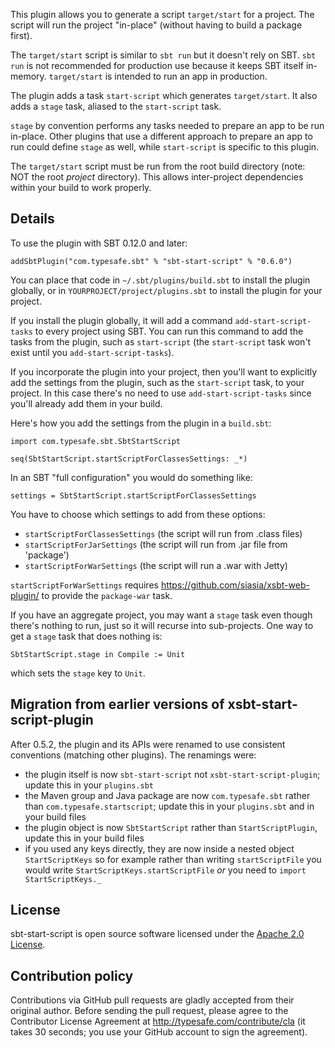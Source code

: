 This plugin allows you to generate a script `target/start` for a
project.  The script will run the project "in-place" (without having
to build a package first).

The `target/start` script is similar to `sbt run` but it doesn't rely
on SBT. `sbt run` is not recommended for production use because it
keeps SBT itself in-memory. `target/start` is intended to run an
app in production.

The plugin adds a task `start-script` which generates `target/start`.
It also adds a `stage` task, aliased to the `start-script` task.

`stage` by convention performs any tasks needed to prepare an app to
be run in-place. Other plugins that use a different approach to
prepare an app to run could define `stage` as well, while
`start-script` is specific to this plugin.

The `target/start` script must be run from the root build directory
(note: NOT the root _project_ directory). This allows inter-project
dependencies within your build to work properly.

## Details

To use the plugin with SBT 0.12.0 and later:

    addSbtPlugin("com.typesafe.sbt" % "sbt-start-script" % "0.6.0")

You can place that code in `~/.sbt/plugins/build.sbt` to install the
plugin globally, or in `YOURPROJECT/project/plugins.sbt` to
install the plugin for your project.

If you install the plugin globally, it will add a command
`add-start-script-tasks` to every project using SBT. You can run this
command to add the tasks from the plugin, such as `start-script` (the
`start-script` task won't exist until you `add-start-script-tasks`).

If you incorporate the plugin into your project, then you'll want to
explicitly add the settings from the plugin, such as the
`start-script` task, to your project. In this case there's no need to
use `add-start-script-tasks` since you'll already add them in your
build.

Here's how you add the settings from the plugin in a `build.sbt`:

    import com.typesafe.sbt.SbtStartScript

    seq(SbtStartScript.startScriptForClassesSettings: _*)

In an SBT "full configuration" you would do something like:

    settings = SbtStartScript.startScriptForClassesSettings

You have to choose which settings to add from these options:

 - `startScriptForClassesSettings`  (the script will run from .class files)
 - `startScriptForJarSettings`      (the script will run from .jar file from 'package')
 - `startScriptForWarSettings`      (the script will run a .war with Jetty)

`startScriptForWarSettings` requires
https://github.com/siasia/xsbt-web-plugin/ to provide the
`package-war` task.

If you have an aggregate project, you may want a `stage` task even
though there's nothing to run, just so it will recurse into sub-projects.
One way to get a `stage` task that does nothing is:

    SbtStartScript.stage in Compile := Unit

which sets the `stage` key to `Unit`.

## Migration from earlier versions of xsbt-start-script-plugin

After 0.5.2, the plugin and its APIs were renamed to use
consistent conventions (matching other plugins). The renamings
were:

 - the plugin itself is now `sbt-start-script` not
   `xsbt-start-script-plugin`; update this in your `plugins.sbt`
 - the Maven group and Java package are now `com.typesafe.sbt`
   rather than `com.typesafe.startscript`; update this in your
   `plugins.sbt` and in your build files
 - the plugin object is now `SbtStartScript` rather than
   `StartScriptPlugin`, update this in your build files
 - if you used any keys directly, they are now inside a nested
   object `StartScriptKeys` so for example rather than writing
   `startScriptFile` you would write
   `StartScriptKeys.startScriptFile` _or_ you need to `import
   StartScriptKeys._`

## License

sbt-start-script is open source software licensed under the
[Apache 2.0 License](http://www.apache.org/licenses/LICENSE-2.0.html).

## Contribution policy

Contributions via GitHub pull requests are gladly accepted from
their original author.  Before sending the pull request, please
agree to the Contributor License Agreement at
http://typesafe.com/contribute/cla (it takes 30 seconds; you use
your GitHub account to sign the agreement).
